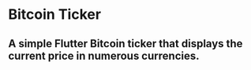 # Bitcoin Ticker

## A simple Flutter Bitcoin ticker that displays the current price in numerous currencies.